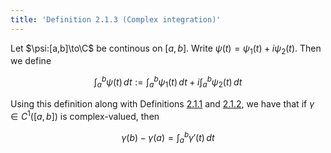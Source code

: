 ```yaml
---
title: 'Definition 2.1.3 (Complex integration)'
---
```


Let $\psi:[a,b]\to\C$ be continous on $[a,b]$. Write
$\psi(t)=\psi_1(t)+i\psi_2(t)$. Then we define

$$
\int_a^b\psi(t)\,dt
:=
  \int_a^b\psi_1(t)\,dt
+i\int_a^b\psi_2(t)\,dt
$$

Using this definition along with Definitions [2.1.1][2.1.1] and
[2.1.2][2.1.2], we have that if $\gamma\in C^1([a,b])$ is
complex-valued, then

$$
\gamma(b)-\gamma(a) = \int_a^b\gamma'(t)\,dt
$$

[2.1.1]: ../complex-analysis/bounded-c1-functions.md
[2.1.2]: ../complex-analysis/continuous-complex-curve.md
